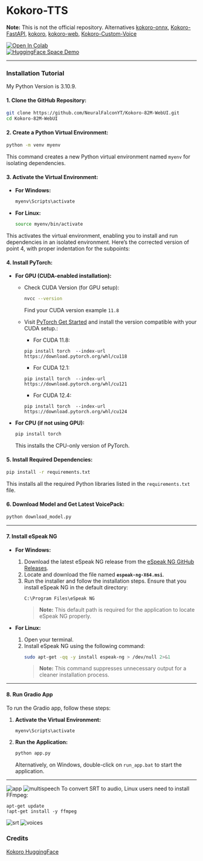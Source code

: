 # Kokoro-TTS

**Note:** This is not the official repository. Alternatives [kokoro-onnx](https://github.com/thewh1teagle/kokoro-onnx), [Kokoro-FastAPI](https://github.com/remsky/Kokoro-FastAPI), [kokoro](https://github.com/hexgrad/kokoro), [kokoro-web](https://huggingface.co/spaces/webml-community/kokoro-web), [Kokoro-Custom-Voice](https://huggingface.co/spaces/ysharma/Make_Custom_Voices_With_KokoroTTS)

[![Open In Colab](https://colab.research.google.com/assets/colab-badge.svg)](https://colab.research.google.com/github/NeuralFalconYT/Kokoro-82M-WebUI/blob/main/Kokoro_82M_Colab.ipynb) <br>
[![HuggingFace Space Demo](https://img.shields.io/badge/🤗-Space%20demo-yellow)](https://huggingface.co/spaces/NeuralFalcon/Kokoro-TTS)


---

### Installation Tutorial

My Python Version is 3.10.9.

#### 1. Clone the GitHub Repository:
```bash
git clone https://github.com/NeuralFalconYT/Kokoro-82M-WebUI.git
cd Kokoro-82M-WebUI
```

#### 2. Create a Python Virtual Environment:
```bash
python -m venv myenv
```
This command creates a new Python virtual environment named `myenv` for isolating dependencies.

#### 3. Activate the Virtual Environment:
- **For Windows:**
  ```bash
  myenv\Scripts\activate
  ```
- **For Linux:**
  ```bash
  source myenv/bin/activate
  ```
This activates the virtual environment, enabling you to install and run dependencies in an isolated environment.
Here’s the corrected version of point 4, with proper indentation for the subpoints:


#### 4. Install PyTorch:

- **For GPU (CUDA-enabled installation):**
  - Check CUDA Version (for GPU setup):
    ```bash
    nvcc --version
    ```
    Find your CUDA version example ```11.8```

  - Visit [PyTorch Get Started](https://pytorch.org/get-started/locally/) and install the version compatible with your CUDA setup.:<br>
    - For CUDA 11.8:
    ```
    pip install torch  --index-url https://download.pytorch.org/whl/cu118
    ```
    - For CUDA 12.1:
    ```
    pip install torch  --index-url https://download.pytorch.org/whl/cu121
    ```
    - For CUDA 12.4:
    ```
    pip install torch  --index-url https://download.pytorch.org/whl/cu124
    ```
- **For CPU (if not using GPU):**
  ```bash
  pip install torch
  ```
  This installs the CPU-only version of PyTorch.


#### 5. Install Required Dependencies:
```bash
pip install -r requirements.txt
```
This installs all the required Python libraries listed in the `requirements.txt` file.

#### 6. Download Model and Get Latest VoicePack:
```bash
python download_model.py
```

---

#### 7. Install eSpeak NG

- **For Windows:**
  1. Download the latest eSpeak NG release from the [eSpeak NG GitHub Releases](https://github.com/espeak-ng/espeak-ng/releases/tag/1.51).
  2. Locate and download the file named **`espeak-ng-X64.msi`**.
  3. Run the installer and follow the installation steps. Ensure that you install eSpeak NG in the default directory:
     ```
     C:\Program Files\eSpeak NG
     ```
     > **Note:** This default path is required for the application to locate eSpeak NG properly.

- **For Linux:**
  1. Open your terminal.
  2. Install eSpeak NG using the following command:
     ```bash
     sudo apt-get -qq -y install espeak-ng > /dev/null 2>&1
     ```
     > **Note:** This command suppresses unnecessary output for a cleaner installation process.

---

#### 8. Run Gradio App

To run the Gradio app, follow these steps:

1. **Activate the Virtual Environment:**
   ```bash
   myenv\Scripts\activate
   ```

2. **Run the Application:**
   ```bash
   python app.py
   ```

   Alternatively, on Windows, double-click on `run_app.bat` to start the application.

---

![app](https://github.com/user-attachments/assets/123e9465-3713-4056-8051-0f526a608645)
![multispeech](https://github.com/user-attachments/assets/a8c703c3-7950-4966-938c-7f32ae3cfbad)
To convert SRT to audio, Linux users need to install FFmpeg:
```
apt-get update
!apt-get install -y ffmpeg
```
![srt](https://github.com/user-attachments/assets/2009cdc1-dfb1-446c-a5ae-e67cace01dbe)
![voices](https://github.com/user-attachments/assets/9e9c9386-d163-4c6a-b5c8-4d325db72ddc)

### Credits
[Kokoro HuggingFace](https://huggingface.co/hexgrad/Kokoro-82M)

